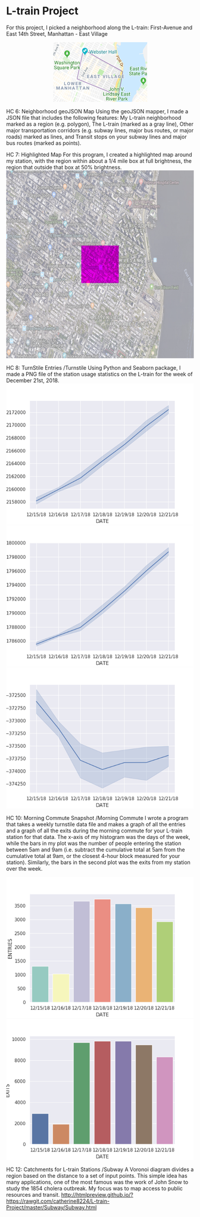 # L-train Project
For this project, I picked a neighborhood along the L-train:
First-Avenue and East 14th Street, Manhattan - East Village

<p align="center">
<img src="https://github.com/catherine8224/L-train-Project/blob/master/eastvillage.png?raw=true" alt="East Village's custom image"/>
</p>

HC 6: Neighborhood geoJSON Map 
Using the geoJSON mapper, I made a JSON file that includes the following features:
My L-train neighborhood marked as a region (e.g. polygon),
The L-train (marked as a gray line),
Other major transportation corridors (e.g. subway lines, major bus routes, or major roads) marked as lines, and
Transit stops on your subway lines and major bus routes (marked as points).

<script src="https://embed.github.com/view/geojson/catherine8224/L-train-Project/master/GeoJSON/map.geojson"></script>


HC 7: Highlighted Map
For this program, I created a highlighted map around my station, with the region within about a 1/4 mile box at full brightness, the region that outside that box at 50% brightness.
![Alt text](out.png)

HC 8: TurnStile Entries
/Turnstile
Using Python and Seaborn package, I made a PNG file of the station usage statistics on the L-train for the week of December 21st, 2018. 
![Alt text](Turnstile/fig1.png)
![Alt text](Turnstile/fig2.png)
![Alt text](Turnstile/fig3.png)

HC 10: Morning Commute Snapshot
/Morning Commute
I wrote a program that takes a weekly turnstile data file and makes a graph of all the entries and a graph of all the exits during the morning commute for your L-train station for that data. The x-axis of my histogram was the days of the week, while the bars in my plot was the number of people entering the station between 5am and 9am (i.e. subtract the cumulative total at 5am from the cumulative total at 9am, or the closest 4-hour block measured for your station). Similarly, the bars in the second plot was the exits from my station over the week.

![Alt text](MorningCommute/snap1.png)
![Alt text](MorningCommute/snap2.png)

HC 12: Catchments for L-train Stations
/Subway
A Voronoi diagram divides a region based on the distance to a set of input points. This simple idea has many applications, one of the most famous was the work of John Snow to study the 1854 cholera outbreak. My focus was to map access to public resources and transit.
http://htmlpreview.github.io/?https://rawgit.com/catherine8224/L-train-Project/master/Subway/Subway.html
